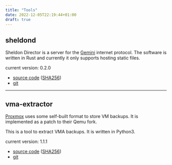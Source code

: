 ```yaml
---
title: "Tools"
date: 2022-12-05T22:19:44+01:00
draft: true
---
```


## sheldond

Sheldon Director is a server for the
[Gemini](https://gemini.circumlunar.space/) internet protocol.
The software is written in Rust and currently it only supports hosting static
files.

current version: 0.2.0

* [source code](/files/sheldond/sheldond-0.2.0.tar.gz) ([SHA256](/files/sheldond/sheldond-0.2.0.tar.gz.sha256))
* [git](https://git.janw.name/sheldond.git/)

---

## vma-extractor

[Proxmox](https://www.proxmox.com/de/) uses some self-built format to store VM
backups. It is implemented as a patch to their Qemu fork.

This is a tool to extract VMA backups. It is written in Python3.

current version: 1.1.1

* [source code](/files/vma-extractor/vma-extractor-1.1.1.tar.gz) ([SHA256](/files/vma-extractor/vma-extractor-1.1.1.tar.gz.sha256))
* [git](https://git.janw.name/vma-extractor.git/)
